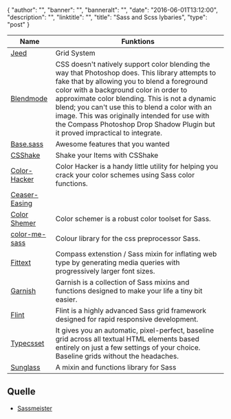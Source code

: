 {
  "author": "",
  "banner": "",
  "banneralt": "",
  "date": "2016-06-01T13:12:00",
  "description": "",
  "linktitle": "",
  "title": "Sass and Scss lybaries",
  "type": "post"
}

Name                    | Funktions
------------------------|----------
[Jeed](http://jeet.gs/) | Grid System
[Blendmode](https://github.com/heygrady/scss-blend-modes) | CSS doesn't natively support color blending the way that Photoshop does. This library attempts to fake that by allowing you to blend a foreground color with a background color in order to approximate color blending. This is not a dynamic blend; you can't use this to blend a color with an image. This was originally intended for use with the Compass Photoshop Drop Shadow Plugin but it proved impractical to integrate.
[Base.sass](https://github.com/jsw0528/base.sass) | Awesome features that you wanted
[CSShake](http://elrumordelaluz.github.io/csshake/) | Shake your Items with CSShake
[Color-Hacker](https://github.com/imathis/color-hacker) | Color Hacker is a handy little utility for helping you crack your color schemes using Sass color functions.
[Ceaser-Easing](https://github.com/jhardy/compass-ceaser-easing) | 
[Color Shemer](https://github.com/at-import/color-schemer) | Color schemer is a robust color toolset for Sass.
[color-me-sass](http://richbray.me/cms/) | Colour library for the css preprocessor Sass.
[Fittext](https://github.com/bookcasey/fittext) | Compass extenstion / Sass mixin for inflating web type by generating media queries with progressively larger font sizes.
[Garnish](https://github.com/paulozoom/garnish) | Garnish is a collection of Sass mixins and functions designed to make your life a tiny bit easier.
[Flint](https://flint.gs/) | Flint is a highly advanced Sass grid framework designed for rapid responsive development.
[Typecsset](http://csswizardry.com/typecsset/) | It gives you an automatic, pixel-perfect, baseline grid across all textual HTML elements based entirely on just a few settings of your choice. Baseline grids without the headaches.
[Sunglass](https://github.com/devatrox/Sunglass) | A mixin and functions library for Sass


Quelle
------
  * [Sassmeister](http://www.sassmeister.com/)
